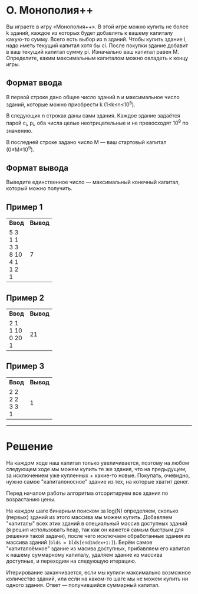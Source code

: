 # O. Монополия++

Вы играете в игру «Монополия++». В этой игре можно купить не более k зданий, каждое из которых будет добавлять к вашему капиталу какую-то сумму. Всего есть выбор из n зданий. Чтобы купить здание i, надо иметь текущий капитал хотя бы ci. После покупки здание добавит в ваш текущий капитал сумму pi. Изначально ваш капитал равен M. Определите, каким максимальным капиталом можно овладеть к концу игры.

## Формат ввода

В первой строке дано общее число зданий n и максимальное число зданий, которые можно приобрести k (1≤k≤n≤10<sup>5</sup>).

В следующих n строках даны сами здания. Каждое здание задаётся парой c<sub>i</sub>, p<sub>i</sub>, оба числа целые неотрицательные и не превосходят 10<sup>9</sup> по значению.

В последней строке задано число M — ваш стартовый капитал (0≤M≤10<sup>9</sup>).

## Формат вывода

Выведите единственное число — максимальный конечный капитал, который можно получить.

## Пример 1
<table>
<tr><td><b>Ввод</b></td><td><b>Вывод</b></td></tr>
<tr><td>5 3<br>
1 1<br>
3 3<br>
8 10<br>
4 1<br>
1 2<br>
1
</td><td>7</td></tr>
</table>

## Пример 2
<table>
<tr><td><b>Ввод</b></td><td><b>Вывод</b></td></tr>
<tr><td>2 1<br>
1 10<br>
0 20<br>
1
</td><td>21</td></tr>
</table>

## Пример 3
<table>
<tr><td><b>Ввод</b></td><td><b>Вывод</b></td></tr>
<tr><td>2 2<br>
2 2<br>
3 3<br>
1
</td><td>1</td></tr>
</table>

---
# Решение

На каждом ходе наш капитал только увеличивается, поэтому на любом следующем ходе мы можем купить те же здания, что на предыдущем, за исключением уже купленных + какие-то новые. Покупать, очевидно, нужно самое "капиталоносное" здание из тех, на которые хватит денег.

Перед началом работы алгоритма отсоритируем все здания по возрастанию цены.

На каждом шаге бинарным поиском за log(N) определяем, сколько (первых) зданий из этого массива мы можем купить. Добавляем "капиталы" всех этих зданий в специальный массив доступных зданий (я решил использовать heap, так как он кажется самым быстрым для решения такой задачи), после чего исключаем обработанные здания из массива зданий (`blds = blds[endIndex+1:]`). Берём самое "капиталоёмкое" здание из масива доступных, прибавляем его капитал к нашему суммарному капиталу, удаляем здание из массива доступных, и переходим на следующую итерацию.

Итерирование заканчивается, если мы купили максимально возможное количество зданий, или если на каком-то шаге мы не можем купить ни одного здания. Ответ — получившийся суммарный капитал.
